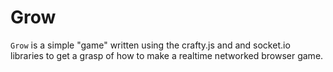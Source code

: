 Grow
====

`Grow` is a simple "game" written using the crafty.js and and socket.io libraries to get a grasp of how to make a realtime networked browser game. 